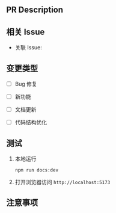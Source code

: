 ## PR Description

<!-- 在此处简要描述本次 PR 修改的内容 -->

## 相关 Issue

<!-- 关联 Issue（例如 `#123`），若无则删除此部分 -->

- 关联 Issue: 

## 变更类型

<!-- 点击创建pr按钮后可以勾选适用的变更类型 -->
<!-- 或使用 [x]的方式勾选 -->

- [ ] Bug 修复
- [ ] 新功能
- [ ] 文档更新
- [ ] 代码结构优化


## 测试

<!-- 描述测试步骤或验证方式 -->

1. 本地运行

    ```shell
    npm run docs:dev
    ```
2. 打开浏览器访问 `http://localhost:5173`

## 注意事项

<!-- 需要 Reviewer 关注的特殊说明 -->